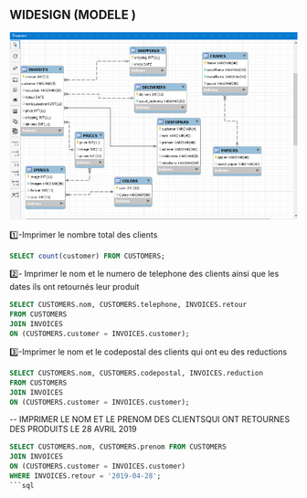
## WIDESIGN (MODELE )

![image](modele4.png)



:one:-Imprimer le nombre total des clients 

```sql
SELECT count(customer) FROM CUSTOMERS;
```

:two:- Imprimer le nom et le numero de telephone des clients ainsi que les dates ils ont retournés leur produit 

```sql
SELECT CUSTOMERS.nom, CUSTOMERS.telephone, INVOICES.retour
FROM CUSTOMERS
JOIN INVOICES 
ON (CUSTOMERS.customer = INVOICES.customer);
```


:three:-Imprimer le nom et le codepostal des clients qui ont eu des reductions 

```sql
SELECT CUSTOMERS.nom, CUSTOMERS.codepostal, INVOICES.reduction
FROM CUSTOMERS
JOIN INVOICES 
ON (CUSTOMERS.customer = INVOICES.customer);
```

-- IMPRIMER LE NOM ET LE PRENOM DES CLIENTSQUI ONT RETOURNES DES PRODUITS LE 28 AVRIL 2019

```sql
SELECT CUSTOMERS.nom, CUSTOMERS.prenom FROM CUSTOMERS 
JOIN INVOICES
ON (CUSTOMERS.customer = INVOICES.customer)
WHERE INVOICES.retour = '2019-04-28';
```sql
